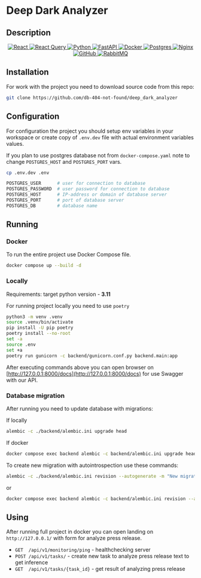 # Deep Dark Analyzer

## Description

<a href="https://github.com/Ileriayo/markdown-badges">
  <p align="center">
    <img alt="React" src="https://img.shields.io/badge/react-%2320232a.svg?style=for-the-badge&logo=react&logoColor=%2361DAFB" />
    <img alt="React Query" src="https://img.shields.io/badge/-React%20Query-FF4154?style=for-the-badge&logo=react%20query&logoColor=white" />
    <img alt="Python" src="https://img.shields.io/badge/python-3670A0?style=for-the-badge&logo=python&logoColor=ffdd54"/>
    <img alt="FastAPI" src="https://img.shields.io/badge/FastAPI-005571?style=for-the-badge&logo=fastapi"/>
    <img alt="Docker" src="https://img.shields.io/badge/docker-%230db7ed.svg?style=for-the-badge&logo=docker&logoColor=white"/>
    <img alt="Postgres" src="https://img.shields.io/badge/postgres-%23316192.svg?style=for-the-badge&logo=postgresql&logoColor=white"/>
    <img alt="Nginx" src="https://img.shields.io/badge/nginx-%23009639.svg?style=for-the-badge&logo=nginx&logoColor=white"/>
    <img alt="GitHub" src="https://img.shields.io/badge/github-%23121011.svg?style=for-the-badge&logo=github&logoColor=white"/>
    <img alt="RabbitMQ" src="https://img.shields.io/badge/Rabbitmq-FF6600?style=for-the-badge&logo=rabbitmq&logoColor=white"/>
  </p>
</a>

## Installation

For work with the project you need to download source code from this repo:

```bash
git clone https://github.com/db-404-not-found/deep_dark_analyzer
```

## Configuration

For configuration the project you should setup env variables in your workspace or create
copy of  `.env.dev` file with actual environment variables values.

If you plan to use postgres database not from `docker-compose.yaml` note to change
`POSTGRES_HOST` and `POSTGRES_PORT` vars.

```bash
cp .env.dev .env
```

```bash
POSTGRES_USER      # user for connection to database
POSTGRES_PASSWORD  # user password for connection to database
POSTGRES_HOST      # IP-address or domain of database server
POSTGRES_PORT      # port of database server
POSTGRES_DB        # database name
```

## Running

### Docker

To run the entire project use Docker Compose file.

```bash
docker compose up --build -d
```

### Locally

Requirements: target python version - **3.11**

For running project locally you need to use `poetry`

```bash
python3 -m venv .venv
source .venv/bin/activate
pip install -U pip poetry
poetry install --no-root
set -a
source .env
set +a
poetry run gunicorn -c backend/gunicorn.conf.py backend.main:app
```

After executing commands above you can open browser on
[http://127.0.0.1:8000/docs](http://127.0.0.1:8000/docs) for use
Swagger with our API.

### Database migration

After running you need to update database with migrations:

If locally

```bash
alembic -c ./backend/alembic.ini upgrade head
```

If docker

```bash
docker compose exec backend alembic -c backend/alembic.ini upgrade head
```

To create new migration with autointrospection use these commands:

```bash
alembic -c ./backend/alembic.ini revision --autogenerate -m "New migration name"
```

or

```bash
docker compose exec backend alembic -c backend/alembic.ini revision --autogenerate -m "New migration name"
```

## Using

After running full project in docker you can open landing on `http://127.0.0.1/` with
form for analyze press release.

- `GET  /api/v1/monitoring/ping` - healthchecking server
- `POST /api/v1/tasks/` - create new task to analyze press release text to get inference
- `GET  /api/v1/tasks/{task_id}` - get result of analyzing press release